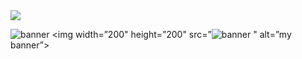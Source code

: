 
<!--horizontal divider(gradiant)-->
<img src="https://user-images.githubusercontent.com/73097560/115834477-dbab4500-a447-11eb-908a-139a6edaec5c.gif">


![banner](https://github.com/AlessandroB1298/AlessandroB1298/assets/98426727/661c7487-f8c7-4d54-8237-612e12e1c84a)
<img width=”200" height=”200" src=”![banner](https://github.com/AlessandroB1298/AlessandroB1298/assets/98426727/35e691ea-fbcb-4c67-a875-776703b66b23)
" alt=”my banner”>
